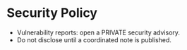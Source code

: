 # Security Policy

- Vulnerability reports: open a PRIVATE security advisory.
- Do not disclose until a coordinated note is published.

